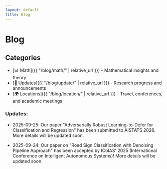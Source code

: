 ```yaml
---
layout: default
title: Blog
---
```

# Blog

## Categories

- [📊 Math]({{ "/blog/math/" | relative_url }}) - Mathematical insights and theory
- [📢 Updates]({{ "/blog/update/" | relative_url }}) - Research progress and announcements  
- [🌍 Locations]({{ "/blog/location/" | relative_url }}) - Travel, conferences, and academic meetings

### Updates:

- 2025-09-25: Our paper "Adversarially Robust Learning-to-Defer for Classification and Regression" has been submitted to AISTATS 2026. More details will be updated soon.

- 2025-09-24: Our paper on "Road Sign Classification with Denoising Pipeline Approach" has been accepted by ICoIAS' 2025 (International Conference on Intelligent Autonomous Systems)! More details will be updated soon.

